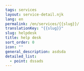 ```yaml
---
tags: services
layout: service-detail.njk
lang: en
permalink: /en/services/{{slug}}/
translationKey: "{{slug}}"
slug: helpdesk
title: help desk
sort_order: 0
icon: ""
general_description: asdsda
detailed_list:
  - point: dssads
---
```

